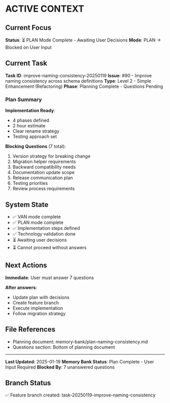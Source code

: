 # ACTIVE CONTEXT

## Current Focus

**Status**: ⏳ PLAN Mode Complete - Awaiting User Decisions
**Mode**: PLAN → Blocked on User Input

## Current Task

**Task ID**: improve-naming-consistency-20250119
**Issue**: #90 - Improve naming consistency across schema definitions
**Type**: Level 2 - Simple Enhancement (Refactoring)
**Phase**: Planning Complete - Questions Pending

### Plan Summary

**Implementation Ready**:

- 4 phases defined
- 2 hour estimate
- Clear rename strategy
- Testing approach set

**Blocking Questions** (7 total):

1. Version strategy for breaking change
2. Migration helper requirements
3. Backward compatibility needs
4. Documentation update scope
5. Release communication plan
6. Testing priorities
7. Review process requirements

## System State

- ✅ VAN mode complete
- ✅ PLAN mode complete
- ✅ Implementation steps defined
- ✅ Technology validation done
- ⏳ Awaiting user decisions
- ⏳ Cannot proceed without answers

## Next Actions

**Immediate**: User must answer 7 questions

**After answers**:

- Update plan with decisions
- Create feature branch
- Execute implementation
- Follow migration strategy

## File References

- Planning document: memory-bank/plan-naming-consistency.md
- Questions section: Bottom of planning document

---

**Last Updated**: 2025-01-19
**Memory Bank Status**: Plan Complete - User Input Required
**Blocked By**: 7 unanswered questions

## Branch Status

✅ Feature branch created: task-20250119-improve-naming-consistency
